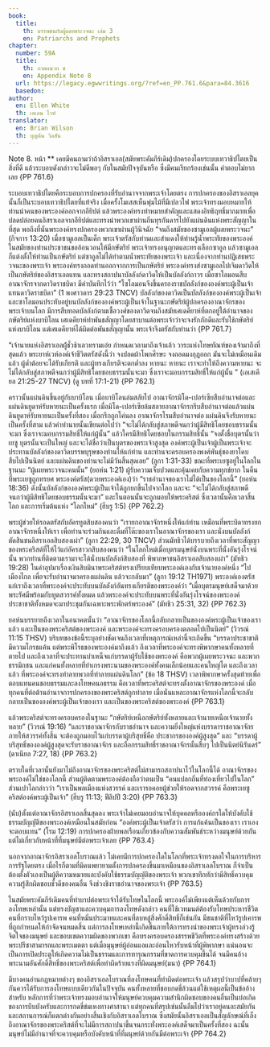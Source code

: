 ```yaml
---
book:
  title:
    th: บรรพชนกับผู้เผยพระวจนะ เล่ม 3
    en: Patriarchs and Prophets
chapter:
  number: 59A
  title:
    th: ภาคผนวก ช
    en: Appendix Note 8
  url: https://legacy.egwwritings.org/?ref=en_PP.761.6&para=84.3616
  basedon: 
author:
  en: Ellen White
  th: เอเลน ไวท์
translator:
  en: Brian Wilson
  th: บุญต้น วิลสัน
---
```

<!--
Appendix Schedule
1 = ก
2 = ข
3 = ค
4 = ฆ
5 = ง
6 = จ
7 = ฉ
8 = ช
9 = ซ
10 = ฌ
-->

Note 8. หน้า ** เคยมีคนถามว่าถ้าอิสราเอล(สมัยพระคัมภีร์เดิม)ปกครองโดยระบบเทวาธิปไตยเป็นสิ่งที่ดี แล้วระบอบดังกล่าวจะไม่ดีพอๆ กับในสมัยปัจจุบันหรือ ซึ่งมีคนเรียกร้องเช่นนั้น คำตอบไม่ยากเลย {PP 761.6}

ระบอบเทวาธิปไตยคือระบอบการปกครองที่รับอำนาจจากพระเจ้าโดยตรง การปกครองของอิสราเอลยุคนั้นก็เป็นระบอบเทวาธิปไตยที่แท้จริง เมื่อครั้งโมเสสเห็นพุ่มไม้ที่มีเปลวไฟ พระเจ้าทรงมอบหมายให้ท่านนำคนของพระองค์ออกจากอียิปต์ แล้วพระองค์ทรงทำหมายสำคัญและแสดงอิทธิฤทธิ์มากมายเพื่อปลดปล่อยคนอิสราเอลจากอียิปต์และทรงนำพวกเขาผ่านถิ่นทุรกันดารไปยังแผ่นดินแห่งพระสัญญาในที่สุด พอถึงที่นั่นพระองค์ทรงปกครองพวกเขาผ่านผู้วินิจฉัย “จนถึงสมัยของซามูเอลผู้เผยพระวจนะ” (กิจการ 13:20) เมื่อซามูเอลเป็นเด็ก พระเจ้าตรัสกับท่านและสำแดงให้ท่านรู้น้ำพระทัยของพระองค์ ในสมัยของท่านประชาชนขออ้อนวอนให้มีกษัตริย์ พระเจ้าทรงอนุญาตและทรงเลือกซาอูล แล้วซามูเอลก็แต่งตั้งให้ท่านเป็นกษัตริย์ แต่ซาอูลไม่ได้ทำตามน้ำพระทัยของพระเจ้า และเนื่องจากท่านปฏิเสธพระวจนะของพระเจ้า พระองค์ทรงถอดท่านออกจากการเป็นกษัตริย์ พระองค์ทรงส่งซามูเอลไปเจิมดาวิดให้เป็นกษัตริย์ของอิสราเอลแทน และทรงสถาปนาบัลลังก์ดาวิดให้เป็นบัลลังก์ถาวร เมื่อซาโลมอนสืบอาณาจักรจากดาวิดราชบิดา มีคำบันทึกไว้ว่า “โซโลมอนจึงขึ้นครองราชบัลลังก์ขององค์พระผู้เป็นเจ้าแทนดาวิดราชบิดา” (1 พงศาวดาร 29:23 TNCV) บัลลังก์ของดาวิดเป็นบัลลังก์ขององค์พระผู้เป็นเจ้า และซาโลมอนประทับอยู่บนบัลลังก์ขององค์พระผู้เป็นเจ้าในฐานะกษัตริย์ผู้ปกครองอาณาจักรของพระเจ้าบนโลก มีการสืบทอดบัลลังก์ตามเชื้อวงศ์ของดาวิดจนถึงสมัยเศเดคียาห์ที่ตกอยู่ใต้อำนาจของกษัตริย์แห่งบาบิโลน เศเดคียาห์ทำพันธสัญญาโดยสาบานต่อพระเจ้าว่าจะจงรักภักดีและรับใช้กษัตริย์แห่งบาบิโลน แต่เศเดคียาห์ได้ผิดต่อพันธสัญญานั้น พระเจ้าจึงตรัสกับท่านว่า {PP 761.7}

“เจ้านายแห่งอิสราเอลผู้้ชั่วช้าเลวทรามเอ๋ย กำหนดเวลามาถึงเจ้าแล้ว วาระแห่งโทษทัณฑ์ของเจ้ามาถึงที่สุดแล้ว พระยาห์เวห์องค์เจ้าชีวิตตรัสดังนี้ว่า จงปลดผ้าโพกศีรษะ จงถอดมงกุฎออก มันจะไม่เหมือนเดิมแล้ว ผู้ต่ำต้อยจะได้รับเกียรติ และผู้ทรงเกียรติจะตกต่ำลง หายนะ หายนะ เราจะทำให้ถึงความหายนะ จะไม่ได้กลับสู่สภาพดีจนกว่าผู้มีสิทธิโดยชอบธรรมนั้นจะมา ซึ่งเราจะมอบกรรมสิทธิ์ให้แก่ผู้นั้น ” (เอเสเคียล 21:25-27 TNCV) (ดู บทที่ 17:1-21) {PP 762.1}

คราวนั้นแผ่นดินขึ้นอยู่กับบาบิโลน เมื่อบาบิโลนล่มสลัยไป อาณาจักรมิโด-เปอร์เซียสืบอำนาจต่อและแผ่นดินยูดาห์รับหายนะเป็นครั้งแรก เมื่อมิโด-เปอร์เซียล้มสลายอาณาจักรกรีบสืบอำนาจต่อแล้วแผ่นดินยูดาห์รับหายนะเป็นครั้งที่สอง เมื่อกรีกถูกโค่นลง อาณาจักรโรมสืบอำนาจต่อ แผ่นดินจึงรับหายนะเป็นครั้งที่สาม แล้วคำทำนายนั้นเขียนต่อไปว่า “จะไม่ได้กลับสู่สภาพดีจนกว่าผู้มีสิทธิโดยชอบธรรมนั้นจะมา ซึ่งเราจะมอบกรรมสิทธิ์ให้แก่ผู้นั้น” แล้วใครมีสิทธิโดยชอบในกรรมสิทธิ์นั้น “จงตั้งชื่อบุตรนั้นว่าเยซู บุตรนั้นจะเป็นใหญ่ และจะได้ชื่อว่าเป็นบุตรของพระเจ้าสูงสุด องค์พระผู้เป็นเจ้าผู้เป็นพระเจ้าจะประทานบัลลังก์ของดาวิดบรรพบุรุษของท่านให้แก่ท่าน และท่านจะครอบครองพงศ์พันธุ์ของยาโคบสืบไปเป็นนิตย์ และแผ่นดินของท่านจะไม่มีวันสิ้นสุดเลย” (ลูกา 1:31-33) ขณะที่พระเยซูอยู่ในโลกในฐานนะ “ผู้เผยพระวจนะคนนั้น” (ยอห์น 1:21) ผู้รับความเจ็บปวดและคุ้นเคยกับความทุกข์ยาก ในคืนที่พระเยซูถูกทรยศ พระองค์ตรัส(ดวยพระองค์เอง)ว่า “ราชอำนาจของเราไม่ได้เป็นของโลกนี้” (ยอห์น 18:36) ดังนั้นบัลลังก์ขององค์พระผู้เป็นเจ้าได้ถูกยกขึ้นไปจากโลก และจะ “จะไม่ได้กลับสู่สภาพดีจนกว่าผู้มีสิทธิโดยชอบธรรมนั้นจะมา” และในตอนนั้นจะถูกมอบให้พระคริสต์ ซึ่งเวลานั้นคือเวลาสิ้นโลก และการเริ่มต้นแห่ง “โลกใหม่” (ฮีบรู 1:5) {PP 762.2}

พระผู้ช่วยให้รอดตรัสกับอัครทูตสิบสองคนว่า “เรายกอาณาจักรหนึ่งให้แก่ท่าน เหมือนที่พระบิดาทรงยกอาณาจักรหนึ่งให้เรา เพื่อท่านจะร่วมกินและดื่มที่โต๊ะของเราในอาณาจักรของเรา และนั่งบนบัลลังก์ตัดสินชนอิสราเอลสิบสองเผ่า” (ลูกา 22:29, 30 TNCV) ส่วนมัทธิวได้บรรบายถึงเวลาที่พระสัญญาของพระคริสต์ที่ให้ไว้แก่อัครสาวกสิบสองคนว่า “ในโลกใหม่เมื่อบุตรมนุษย์นั่งบนพระที่นั่งอันรุ่งโรจน์นั้น พวกท่านที่ติดตามเรามาจะได้นั่งบนบัลลังก์สิบสองที่ พิพากษาชนอิสราเอลสิบสองเผ่า” (มัทธิว 19:28) ในคำอุปมาเรื่องเงินสิบมินาพระคริสต์ทรงเปรียบเทียบพระองค์เองกับเจ้านายองค์หนึ่ง “ไปเมืองไกล เพื่อจะรับอำนาจมาครองแผ่นดิน แล้วจะกลับมา” (ลูกา 19:12 TH1971) พระองค์เองตรัสแก่เราถึงเวลาที่พระองค์จะประทับบนบัลลังก์อันทรงเกียรติ<!--Jeremiah 14:21 TNCV-->ของพระองค์ว่า “เมื่อบุตรมนุษย์เสด็จมาด้วยพระรัศมีพร้อมกับทูตสวรรค์ทั้งหมด แล้วพระองค์จะประทับบนพระที่นั่งอันรุ่งโรจน์ของพระองค์ ประชาชาติทั้งหมดจะมาประชุมกันเฉพาะพระพักตร์พระองค์” (มัทธิว 25:31, 32) {PP 762.3}

ยอห์นบรรยายถึงเวลาในอนาคตนั้นว่า “อาณาจักรของโลกนี้กลับกลายเป็นขององค์พระผู้เป็นเจ้าของเราแล้ว และเป็นของพระคริสต์ของพระองค์ และพระองค์จะทรงครอบครองตลอดไปเป็นนิตย์” (วิวรณ์ 11:15 THSV) บริบทของข้อนี้ระบุอย่างชัดเจนถึงเวลาที่เหตุการณ์เหล่านี้จะเกิดขึ้น “บรรดาประชาชาติมีความโกรธแค้น แต่พระพิโรธของพระองค์มาถึงแล้ว ถึงเวลาที่พระองค์จะทรงพิพากษาคนทั้งหลายที่ตายไป และถึงเวลาที่จะประทานบำเหน็จแก่บรรดาผู้รับใช้ของพระองค์ คือพวกผู้เผยพระวจนะ และพวกธรรมิกชน และแก่คนทั้งหลายที่ยำเกรงพระนามของพระองค์ทั้งคนเล็กน้อยและคนใหญ่โต และถึงเวลาแล้ว ที่พระองค์จะทรงทำลายพวกที่ทำลายแผ่นดินโลก” (ข้อ 18 THSV) เวลาพิพากษาครั้งสุดท้ายเพื่อตอบแทนคนชอบธรรมและลงโทษคนอธรรม คือเวลาที่พระคริสต์จะทรงตั้งอาณาจักรของพระองค์ เมื่อทุกคนที่ต่อต้านอำนาจการปกครองของพระคริสต์ถูกทำลาย เมื่อนั่นแหละอาณาจักรแห่งโลกนี้จะกลับกลายเป็นขององค์พระผู้เป็นเจ้าของเรา และเป็นของพระคริสต์ของพระองค์ {PP 763.1}

แล้วพระคริสต์จะทรงครอบครองในฐานะ “กษัตริย์เหนือกษัตริย์ทั้งหลายและเจ้านายเหนือเจ้านายทั้งหลาย<!--Kraiwit: please compare with TKJV version and select the one you like-->” (วิวรณ์ 19:16) “และราชอาณาจักรกับราชอำนาจ และความยิ่งใหญ่แห่งบรรดาราชอาณาจักรภายให้สวรรค์ทั้งสิ้น จะต้องถูกมอบไว้แก่บรรดาผู้บริสุทธิ์คือ ประชากรขององค์ผู้สูงสุด” และ “บรรดาผู้บริสุทธิ์ขององค์ผู้สูงสุดจะรับราชอาณาจักร และถือกรรมสิทธิ์ราชอาณาจักรนั้นสืบๆ ไปเป็นนิตย์นิรันดร์” (ดาเนียล 7:27, 18) {PP 763.2}

ตราบใดที่เวลานั้นยังมาไม่ถึงอาณาจักรของพระคริสต์ไม่สามารถสถาปนาไว้ในโลกนี้ได้ อาณาจักรของพระองค์ไม่ใช่ของโลกนี้ ส่วนผู้ติดตามพระองค์ต้องถือว่าตนเป็น “คนแปลกถิ่นที่ท่องเที่ยวไปในโลก” ส่วนเปาโลกล่าวว่า “เราเป็นพลเมืองแห่งสวรรค์ และเรารอคอยผู้ช่วยให้รอดจากสวรรค์ คือพระเยซูคริสต์องค์พระผู้เป็นเจ้า” (ฮีบรู 11:13; ฟีลิปปี 3:20) {PP 763.3}

(นับ)ตั้งแต่อาณาจักรอิสราเอลสิ้นสุดลง พระเจ้าไม่เคยมอบอำนาจให้บุคคลหรือองค์กรใดให้บังคับใช้ธรรมบัญญัติของพระองค์เหมือนในสมัยก่อน “องค์พระผู้เป็นเจ้าตรัสว่า การแก้แค้นเป็นของเรา เราเองจะตอบแทน” (โรม 12:19) การปกครองฝ่ายพลเรือนเกี่ยวข้องกับความสัมพันธ์ระหว่างมนุษย์ด้วยกัน แต่ไม่เกี่ยวกับหน้าที่ที่มนุษย์มีต่อพระเจ้าเลย {PP 763.4}

นอกจากอาณาจักรอิสราเอลโบราณแล้ว ไม่เคยมีการปกครองใดในโลกที่พระเจ้าทรงดลใจในการบริหารการรัฐโดยตรง เมื่อไรก็ตามที่มีคนพยายามตั้งการปกครองขึ้นมาเหมือนของอิสราเอลโบราณ ก็จำเป็นต้องตั้งตัวเองเป็นผู้ตีความหมายและบังคับใช้ธรรมบัญญัติของพระเจ้า พวกเขาทึกทักว่ามีสิทธิ์ควบคุมความรู้สึกผิดชอบชั่วดีของคนอื่น จึงช่วงชิงราชอำนาจของพระเจ้า {PP 763.5}

ในสมัยพระคัมภีร์เดิมคนที่ทำบาปต่อพระเจ้าได้รับโทษในโลกนี้ พระองค์ไม่เพียงแต่เห็นด้วยกับการลงโทษเหล่านั้น แต่ทรงบัญชาและควบคุมการลงโทษดังกล่าว คนที่ใช้เวทมนต์ต้องรับโทษประหารชีวิต คนที่กราบไหว้รูปเคารพ คนที่หมิ่นประมาทและคนที่ลบหลู่สิ่งศักดิ์สิทธิ์ก็เช่นกัน มีชนชาติที่ไหว้รูปเคารพที่ถูกกำหนดให้กำจัดจนหมดสิ้น แต่การลงโทษเหล่านี้เกิดขึ้นภายใต้การทรงนำของพระเจ้าผู้ทรงล่วงรู้จิตใจของมนุษย์ และขอบเขตความผิดของพวกเขา คือทรงครอบครองสรรพชีวิตที่พระองค์ทรงสร้างด้วยพระปรีชาสามารถและพระเมตตา แต่เมื่อมุนุษย์ผู้อ่อนแอและอ่อนไหวรับหน้าที่ผู้พิพากษา แน่นอนจะเป็นการเปิดประตูให้เกิดความไม่เป็นธรรมและการทารุณกรรมที่ขาดการควบคุมขึ้นได้ จนมีคนอ้างพระนามอันศักดิ์สิทธิ์ของพระคริสต์เพื่อทำผิดร้ายแรงที่ผิดมนุษย์(มนา) {PP 764.1}

มีบางคนอ่านกฎหมายต่างๆ ของอิสราเอลโบราณที่ลงโทษคนที่ทำผิดต่อพระเจ้า แล้วสรุปว่าบาปที่คล้ายๆ กันควรได้รับการลงโทษแบบเดียวกันในปัจจุบัน คนทั้งหลายที่ชอบกดขี่ล้วนแต่ใช้เหตุผลนี้เป็นข้ออ้างสำหรับ หลักการที่ว่าพระเจ้าทรงมอบอำนาจให้มนุษย์ควบคุมความสำนึกผิดชอบของคนอื่นเป็นบ่อเกิดของการบีบบังครับและการกดขี่ข่มเหงทางศาสานา แต่ทุกคนที่สรุปเช่นนั้นลืมไปว่าเราอยู่คนละสมัยกันและสถานการณ์ก็แตกต่างกันอย่างสิ้นเชิงกับอิสราเอลโบราณ ซึ่งสมัยนั้นอิสราเอลเป็นสัญลักษณ์ที่เล็งถึงอาณาจักรของพระคริสต์ที่จะไม่มีการสถาปนาขึ้นจนกระทั่งพระองค์เสด็จมาเป็นครั้งที่สอง ฉะนั้นมนุษย์ไม่มีอำนาจที่จะควบคุมหรือบังคับหน้าที่ที่มนุษย์ด้วยกันมีต่อพระเจ้า {PP 764.2}
